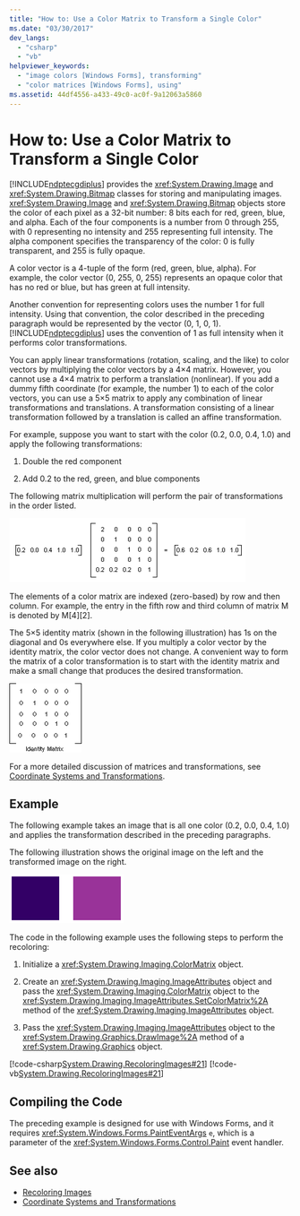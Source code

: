```yaml
---
title: "How to: Use a Color Matrix to Transform a Single Color"
ms.date: "03/30/2017"
dev_langs: 
  - "csharp"
  - "vb"
helpviewer_keywords: 
  - "image colors [Windows Forms], transforming"
  - "color matrices [Windows Forms], using"
ms.assetid: 44df4556-a433-49c0-ac0f-9a12063a5860
---
```

# How to: Use a Color Matrix to Transform a Single Color
[!INCLUDE[ndptecgdiplus](../../../../includes/ndptecgdiplus-md.md)] provides the <xref:System.Drawing.Image> and <xref:System.Drawing.Bitmap> classes for storing and manipulating images. <xref:System.Drawing.Image> and <xref:System.Drawing.Bitmap> objects store the color of each pixel as a 32-bit number: 8 bits each for red, green, blue, and alpha. Each of the four components is a number from 0 through 255, with 0 representing no intensity and 255 representing full intensity. The alpha component specifies the transparency of the color: 0 is fully transparent, and 255 is fully opaque.  
  
 A color vector is a 4-tuple of the form (red, green, blue, alpha). For example, the color vector (0, 255, 0, 255) represents an opaque color that has no red or blue, but has green at full intensity.  
  
 Another convention for representing colors uses the number 1 for full intensity. Using that convention, the color described in the preceding paragraph would be represented by the vector (0, 1, 0, 1). [!INCLUDE[ndptecgdiplus](../../../../includes/ndptecgdiplus-md.md)] uses the convention of 1 as full intensity when it performs color transformations.  
  
 You can apply linear transformations (rotation, scaling, and the like) to color vectors by multiplying the color vectors by a 4×4 matrix. However, you cannot use a 4×4 matrix to perform a translation (nonlinear). If you add a dummy fifth coordinate (for example, the number 1) to each of the color vectors, you can use a 5×5 matrix to apply any combination of linear transformations and translations. A transformation consisting of a linear transformation followed by a translation is called an affine transformation.  
  
 For example, suppose you want to start with the color (0.2, 0.0, 0.4, 1.0) and apply the following transformations:  
  
1.  Double the red component  
  
2.  Add 0.2 to the red, green, and blue components  
  
 The following matrix multiplication will perform the pair of transformations in the order listed.  
  
 ![Screenshot of a transformation multiplication matrix.](./media/how-to-use-a-color-matrix-to-transform-a-single-color/multiplication-color-matrix.gif)
  
 The elements of a color matrix are indexed (zero-based) by row and then column. For example, the entry in the fifth row and third column of matrix M is denoted by M[4][2].  
  
 The 5×5 identity matrix (shown in the following illustration) has 1s on the diagonal and 0s everywhere else. If you multiply a color vector by the identity matrix, the color vector does not change. A convenient way to form the matrix of a color transformation is to start with the identity matrix and make a small change that produces the desired transformation.  
  
 ![Screenshot of a 5x5 identity matrix for color transformation.](./media/how-to-use-a-color-matrix-to-transform-a-single-color/5x5-identity-matrix-color-transformation.gif)  
  
 For a more detailed discussion of matrices and transformations, see [Coordinate Systems and Transformations](coordinate-systems-and-transformations.md).  
  
## Example  
 The following example takes an image that is all one color (0.2, 0.0, 0.4, 1.0) and applies the transformation described in the preceding paragraphs.  
  
 The following illustration shows the original image on the left and the transformed image on the right.  
  
 ![Screenshot that shows the color transformation of an image.](./media/how-to-use-a-color-matrix-to-transform-a-single-color/color-transformation.png)  
  
 The code in the following example uses the following steps to perform the recoloring:  
  
1.  Initialize a <xref:System.Drawing.Imaging.ColorMatrix> object.  
  
2.  Create an <xref:System.Drawing.Imaging.ImageAttributes> object and pass the <xref:System.Drawing.Imaging.ColorMatrix> object to the <xref:System.Drawing.Imaging.ImageAttributes.SetColorMatrix%2A> method of the <xref:System.Drawing.Imaging.ImageAttributes> object.  
  
3.  Pass the <xref:System.Drawing.Imaging.ImageAttributes> object to the <xref:System.Drawing.Graphics.DrawImage%2A> method of a <xref:System.Drawing.Graphics> object.  
  
 [!code-csharp[System.Drawing.RecoloringImages#21](~/samples/snippets/csharp/VS_Snippets_Winforms/System.Drawing.RecoloringImages/CS/Class1.cs#21)]
 [!code-vb[System.Drawing.RecoloringImages#21](~/samples/snippets/visualbasic/VS_Snippets_Winforms/System.Drawing.RecoloringImages/VB/Class1.vb#21)]  
  
## Compiling the Code  
 The preceding example is designed for use with Windows Forms, and it requires <xref:System.Windows.Forms.PaintEventArgs> `e`, which is a parameter of the <xref:System.Windows.Forms.Control.Paint> event handler.  
  
## See also
- [Recoloring Images](recoloring-images.md)
- [Coordinate Systems and Transformations](coordinate-systems-and-transformations.md)
